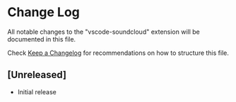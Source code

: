 # Change Log

All notable changes to the "vscode-soundcloud" extension will be documented in this file.

Check [Keep a Changelog](http://keepachangelog.com/) for recommendations on how to structure this file.

## [Unreleased]

- Initial release